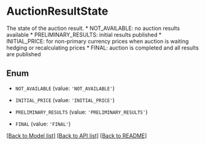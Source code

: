 # AuctionResultState

The state of the auction result. * NOT_AVAILABLE: no auction results available * PRELIMINARY_RESULTS: initial results published * INITIAL_PRICE: for non-primary currency prices when auction is waiting hedging or recalculating prices * FINAL: auction is completed and all results are published

## Enum

* `NOT_AVAILABLE` (value: `'NOT_AVAILABLE'`)

* `INITIAL_PRICE` (value: `'INITIAL_PRICE'`)

* `PRELIMINARY_RESULTS` (value: `'PRELIMINARY_RESULTS'`)

* `FINAL` (value: `'FINAL'`)

[[Back to Model list]](../README.md#documentation-for-models) [[Back to API list]](../README.md#documentation-for-api-endpoints) [[Back to README]](../README.md)


